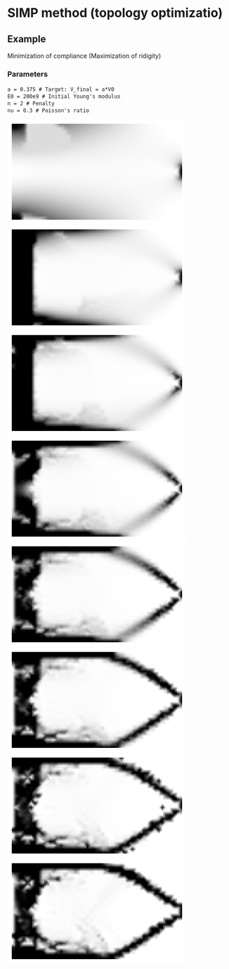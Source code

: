 # SIMP method (topology optimizatio)

## Example
Minimization of compliance (Maximization of ridigity)

### Parameters
```
a = 0.375 # Target: V_final = a*V0
E0 = 200e9 # Initial Young's modulus
n = 2 # Penalty
nu = 0.3 # Poisson's ratio 
```
![](image/gen1.png)
![](image/gen2.png)
![](image/gen3.png)
![](image/gen4.png)
![](image/gen5.png)
![](image/gen6.png)
![](image/gen7.png)
![](image/gen8.png)
